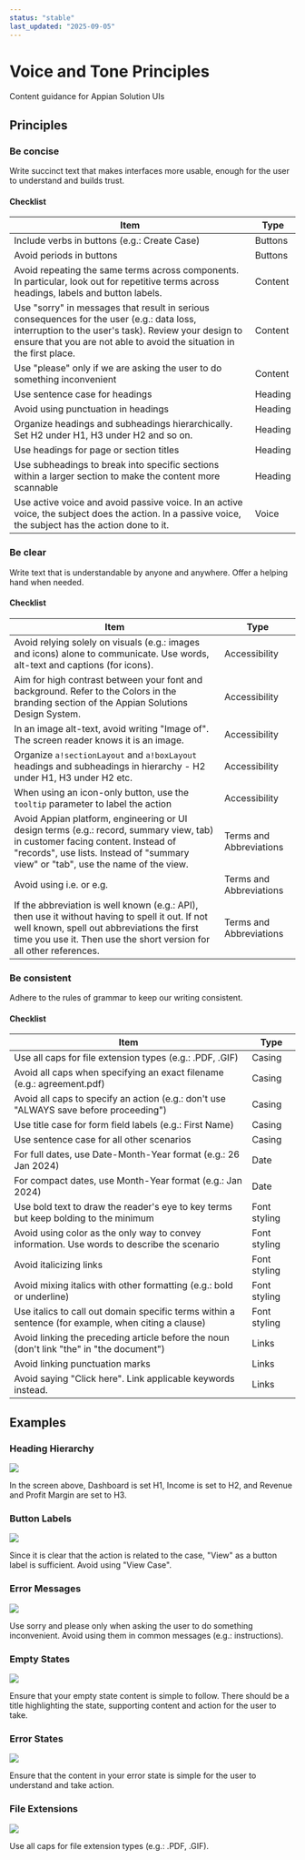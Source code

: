 ```yaml
---
status: "stable"
last_updated: "2025-09-05"
---
```


# Voice and Tone Principles

Content guidance for Appian Solution UIs

## Principles

### Be concise

Write succinct text that makes interfaces more usable, enough for the user to understand and builds trust.

#### Checklist

| Item | Type |
|------|------|
| Include verbs in buttons (e.g.: Create Case) | Buttons |
| Avoid periods in buttons | Buttons |
| Avoid repeating the same terms across components. In particular, look out for repetitive terms across headings, labels and button labels. | Content |
| Use "sorry" in messages that result in serious consequences for the user (e.g.: data loss, interruption to the user's task). Review your design to ensure that you are not able to avoid the situation in the first place. | Content |
| Use "please" only if we are asking the user to do something inconvenient | Content |
| Use sentence case for headings | Heading |
| Avoid using punctuation in headings | Heading |
| Organize headings and subheadings hierarchically. Set H2 under H1, H3 under H2 and so on. | Heading |
| Use headings for page or section titles | Heading |
| Use subheadings to break into specific sections within a larger section to make the content more scannable | Heading |
| Use active voice and avoid passive voice. In an active voice, the subject does the action. In a passive voice, the subject has the action done to it. | Voice |

### Be clear

Write text that is understandable by anyone and anywhere. Offer a helping hand when needed.

#### Checklist

| Item | Type |
|------|------|
| Avoid relying solely on visuals (e.g.: images and icons) alone to communicate. Use words, alt-text and captions (for icons). | Accessibility |
| Aim for high contrast between your font and background. Refer to the Colors in the branding section of the Appian Solutions Design System. | Accessibility |
| In an image alt-text, avoid writing "Image of". The screen reader knows it is an image. | Accessibility |
| Organize `a!sectionLayout` and `a!boxLayout` headings and subheadings in hierarchy - H2 under H1, H3 under H2 etc. | Accessibility |
| When using an icon-only button, use the `tooltip` parameter to label the action | Accessibility |
| Avoid Appian platform, engineering or UI design terms (e.g.: record, summary view, tab) in customer facing content. Instead of "records", use lists. Instead of "summary view" or "tab", use the name of the view. | Terms and Abbreviations |
| Avoid using i.e. or e.g. | Terms and Abbreviations |
| If the abbreviation is well known (e.g.: API), then use it without having to spell it out. If not well known, spell out abbreviations the first time you use it. Then use the short version for all other references. | Terms and Abbreviations |

### Be consistent

Adhere to the rules of grammar to keep our writing consistent.

#### Checklist

| Item | Type |
|------|------|
| Use all caps for file extension types (e.g.: .PDF, .GIF) | Casing |
| Avoid all caps when specifying an exact filename (e.g.: agreement.pdf) | Casing |
| Avoid all caps to specify an action (e.g.: don't use "ALWAYS save before proceeding") | Casing |
| Use title case for form field labels (e.g.: First Name) | Casing |
| Use sentence case for all other scenarios | Casing |
| For full dates, use Date-Month-Year format (e.g.: 26 Jan 2024) | Date |
| For compact dates, use Month-Year format (e.g.: Jan 2024) | Date |
| Use bold text to draw the reader's eye to key terms but keep bolding to the minimum | Font styling |
| Avoid using color as the only way to convey information. Use words to describe the scenario | Font styling |
| Avoid italicizing links | Font styling |
| Avoid mixing italics with other formatting (e.g.: bold or underline) | Font styling |
| Use italics to call out domain specific terms within a sentence (for example, when citing a clause) | Font styling |
| Avoid linking the preceding article before the noun (don't link "the" in "the document") | Links |
| Avoid linking punctuation marks | Links |
| Avoid saying "Click here". Link applicable keywords instead. | Links |

## Examples

### Heading Hierarchy

![](https://github.com/user-attachments/assets/6e203b96-d3d0-4774-bcdb-33a4f1e03953)

In the screen above, Dashboard is set H1, Income is set to H2, and Revenue and Profit Margin are set to H3.

### Button Labels

![](https://github.com/user-attachments/assets/451a9bbd-2da7-48fc-8380-c7d637eccce8)

Since it is clear that the action is related to the case, "View" as a button label is sufficient. Avoid using "View Case".

### Error Messages

![](https://github.com/user-attachments/assets/da5f5def-8dc5-4c00-8776-f562049dfccb)

Use sorry and please only when asking the user to do something inconvenient. Avoid using them in common messages (e.g.: instructions).

### Empty States

![](https://github.com/user-attachments/assets/58c4686d-e868-4ed5-9836-2fba7eeffb18)

Ensure that your empty state content is simple to follow. There should be a title highlighting the state, supporting content and action for the user to take.

### Error States

![](https://github.com/user-attachments/assets/ab693e1c-271d-4f7c-bb5a-f291add9168e)

Ensure that the content in your error state is simple for the user to understand and take action.

### File Extensions

![](https://github.com/user-attachments/assets/922a7566-82fa-46a4-af4e-b6242e79d9ae)

Use all caps for file extension types (e.g.: .PDF, .GIF).
